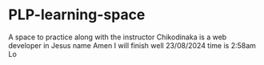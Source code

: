 # PLP-learning-space
A space to practice along with the instructor
Chikodinaka is a web developer in Jesus name Amen
I will finish well
23/08/2024 time is 2:58am
Lo